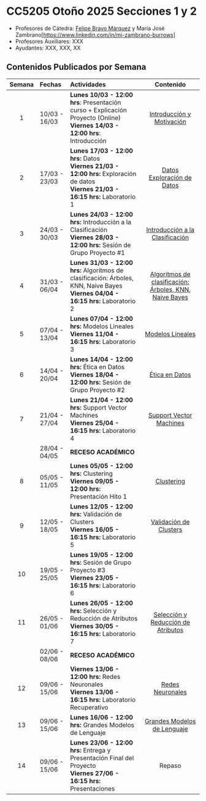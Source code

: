 # CC5205 Otoño 2025 Secciones 1 y 2

* Profesores de Cátedra: [Felipe Bravo Márquez](https://felipebravom.com/)  y María José Zambrano[https://www.linkedin.com/in/mj-zambrano-burrows]
* Profesores Auxiliares: XXX
* Ayudantes: XXX, XXX, XX

## Contenidos Publicados por Semana

| Semana | Fechas        | Actividades                                                  |                          Contenido                           |
| :----: | :------------ | :----------------------------------------------------------- | :----------------------------------------------------------: |
|   1    | 10/03 - 16/03 | **Lunes 10/03 - 12:00 hrs**: Presentación curso + Explicación Proyecto (Online) <br/>**Viernes 14/03 - 12:00 hrs**: Introducción | [Introducción y Motivación](https://docs.google.com/presentation/d/1zRuJ1TV4PN5RlrFawlbgGtGmmCorKC5hTn_6ZOhBhmE/edit?usp=sharing) |
|   2    | 17/03 - 23/03 | **Lunes 17/03 - 12:00 hrs:** Datos <br/> **Viernes 21/03 - 12:00 hrs:** Exploración de datos  <br/> **Viernes 21/03 - 16:15 hrs:** Laboratorio 1 | [Datos](https://docs.google.com/presentation/d/1LluD0OpY3OS9uSgIG7E0cRR8WeVy4A46WmHYERgnqlI/edit?usp=sharing) </br> [Exploración de Datos](https://docs.google.com/presentation/d/16pOVrrTo_4mHuGNVA_z95vFtgc_zkbd2nN3JBeis4fE/edit?usp=drive_link) |
|   3    | 24/03 - 30/03 | **Lunes 24/03 - 12:00 hrs:** Introducción a la Clasificación <br/>**Viernes 28/03 - 12:00 hrs:** Sesión de Grupo Proyecto #1 | [Introducción a la Clasificación](https://docs.google.com/presentation/d/1LQACwkAg4EKFXtt3Qp-3Y3ay-LA8HXtZ4H5kU_Oo1FM/edit?usp=drive_link) |
|   4    | 31/03 - 06/04 | **Lunes 31/03 - 12:00 hrs:** Algoritmos de clasificación: Árboles, KNN, Naive Bayes <br/>**Viernes 04/04 - 16:15 hrs:** Laboratorio 2 | [Algoritmos de clasificación: Árboles, KNN, Naive Bayes](https://docs.google.com/presentation/d/1_fQRS2SJ4YbhAsCfdPQ2kTK9FpUm5Gi67VD6SMBlDFs/edit?usp=sharing) |
|   5    | 07/04 - 13/04 | **Lunes 07/04 - 12:00 hrs:** Modelos Lineales<br/>**Viernes 11/04 - 16:15 hrs:** Laboratorio 3 | [Modelos Lineales](https://docs.google.com/presentation/d/1jALKFpQuO2BYJLyDZLW_Zyd6ezwDF0IVpDGc5MCzf88/edit?usp=drive_link) |
|   6    | 14/04 - 20/04 | **Lunes 14/04 - 12:00 hrs:** Ética en Datos <br/>**Viernes 18/04 - 12:00 hrs:** Sesión de Grupo Proyecto #2 | [Ética en Datos](https://docs.google.com/presentation/d/1dqH-EC7Th1dInc1cU6qnqq4y-BKs_GdPRndzFbik0dI/edit?usp=sharing) |
|   7    | 21/04 - 27/04 | **Lunes 21/04 - 12:00 hrs:** Support Vector Machines<br/>**Viernes 25/04 - 16:15 hrs:** Laboratorio 4 | [Support Vector Machines](https://docs.google.com/presentation/d/1LXNL3rfG3JhoYeA5ApF1KNSVPbGCjC5zInrl2C3IG-c/edit?usp=drive_link) |
|        | 28/04 - 04/05 | **RECESO ACADÉMICO**                                         |                                                              |
|   8    | 05/05 - 11/05 | **Lunes 05/05 - 12:00 hrs:** Clustering<br/>**Viernes 09/05 - 12:00 hrs:** Presentación Hito 1 | [Clustering](https://docs.google.com/presentation/d/1V1ftUsuiHfdErWeXKWBUP6pOG4DrFWSE3_Af8ULNRcs/edit?usp=drive_link) |
|   9    | 12/05 - 18/05 | **Lunes 12/05 - 12:00 hrs:** Validación de Clusters  <br/>**Viernes 16/05 - 16:15 hrs:** Laboratorio 5 | [Validación de Clusters](https://docs.google.com/presentation/d/137sQ5C68NTj-XMbqYwQSnJ8kCEYqRxAmAhwJQRy6bzU/edit?usp=sharing) |
|   10   | 19/05 - 25/05 | **Lunes 19/05 - 12:00 hrs:** Sesión de Grupo Proyecto #3 <br/>**Viernes 23/05 - 16:15 hrs:** Laboratorio 6 |                                                              |
|   11   | 26/05 - 01/06 | **Lunes 26/05 - 12:00 hrs:** Selección y Reducción de Atributos <br/>**Viernes 30/05 - 16:15 hrs:** Laboratorio 7 | [Selección y Reducción de Atributos](https://docs.google.com/presentation/d/1O1hUXQhp8GTPErEhFbpzAempHFVOq6ic8XND4_NgQNw/edit?usp=drive_link) |
|        | 02/06 - 08/06 | **RECESO ACADÉMICO**                                         |                                                              |
|   12   | 09/06 - 15/06 | **Viernes 13/06 - 12:00 hrs:** Redes Neuronales <br/>**Viernes 13/06 - 16:15 hrs:** Laboratorio Recuperativo | [Redes Neuronales](https://valbarriere.github.io/minerias/11_NN/) |
|   13   | 09/06 - 15/06 | **Lunes 16/06 - 12:00 hrs:** Grandes Modelos de Lenguaje<br/> | [Grandes Modelos de Lenguaje](https://docs.google.com/presentation/d/1t8cjmVu4xdSg6197XaOsC2YZIzH7oy4tMl-Yhc6dnHk/edit?usp=drive_link) |
|   14   | 09/06 - 15/06 | **Lunes 23/06 - 12:00 hrs:** Entrega y Presentación Final del Proyecto <br/>**Viernes 27/06 - 16:15 hrs:** Presentaciones |                            Repaso                            |